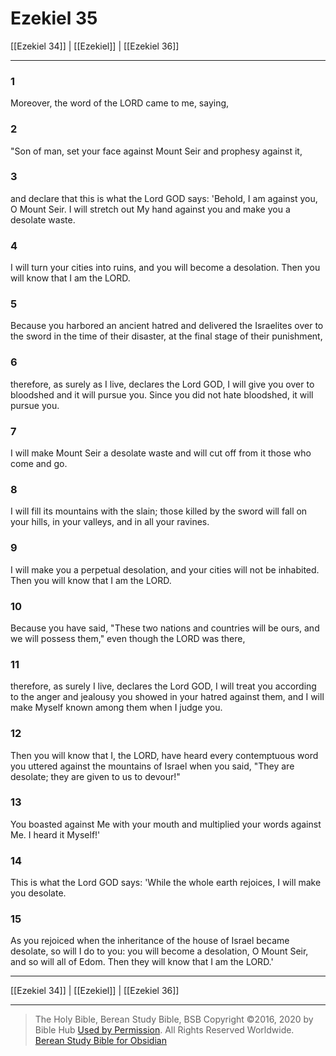 # Ezekiel 35

[[Ezekiel 34]] | [[Ezekiel]] | [[Ezekiel 36]]

---

### 1
Moreover, the word of the LORD came to me, saying,

### 2
"Son of man, set your face against Mount Seir and prophesy against it,

### 3
and declare that this is what the Lord GOD says: 'Behold, I am against you, O Mount Seir. I will stretch out My hand against you and make you a desolate waste.

### 4
I will turn your cities into ruins, and you will become a desolation. Then you will know that I am the LORD.

### 5
Because you harbored an ancient hatred and delivered the Israelites over to the sword in the time of their disaster, at the final stage of their punishment,

### 6
therefore, as surely as I live, declares the Lord GOD, I will give you over to bloodshed and it will pursue you. Since you did not hate bloodshed, it will pursue you.

### 7
I will make Mount Seir a desolate waste and will cut off from it those who come and go.

### 8
I will fill its mountains with the slain; those killed by the sword will fall on your hills, in your valleys, and in all your ravines.

### 9
I will make you a perpetual desolation, and your cities will not be inhabited. Then you will know that I am the LORD.

### 10
Because you have said, "These two nations and countries will be ours, and we will possess them," even though the LORD was there,

### 11
therefore, as surely I live, declares the Lord GOD, I will treat you according to the anger and jealousy you showed in your hatred against them, and I will make Myself known among them when I judge you.

### 12
Then you will know that I, the LORD, have heard every contemptuous word you uttered against the mountains of Israel when you said, "They are desolate; they are given to us to devour!"

### 13
You boasted against Me with your mouth and multiplied your words against Me. I heard it Myself!'

### 14
This is what the Lord GOD says: 'While the whole earth rejoices, I will make you desolate.

### 15
As you rejoiced when the inheritance of the house of Israel became desolate, so will I do to you: you will become a desolation, O Mount Seir, and so will all of Edom. Then they will know that I am the LORD.'

---

[[Ezekiel 34]] | [[Ezekiel]] | [[Ezekiel 36]]

---

> The Holy Bible, Berean Study Bible, BSB
> Copyright &copy;2016, 2020 by Bible Hub
> [Used by Permission](https://berean.bible/terms.htm). All Rights Reserved Worldwide.
> [Berean Study Bible for Obsidian](https://github.com/gapmiss/berean-study-bible-for-obsidian)</small>


